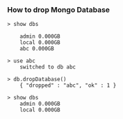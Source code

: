 ### How to drop Mongo Database

```
> show dbs

    admin 0.000GB
    local 0.000GB
    abc 0.000GB
    
> use abc
    switched to db abc
    
> db.dropDatabase()
    { "dropped" : "abc", "ok" : 1 }
    
> show dbs
    admin 0.000GB
    local 0.000GB
```
> 

